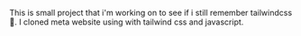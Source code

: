 This is small project that i'm working on to see if i still remember tailwindcss🌚.
I cloned meta website using with tailwind css and javascript.
